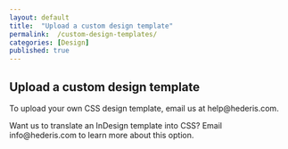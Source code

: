 ```yaml
---
layout: default
title:  "Upload a custom design template"
permalink:  /custom-design-templates/
categories: [Design]
published: true
---
```


<section data-type="chapter" class="hsecchapter" data-hederis-type="hsecchapter" id="custom-design-templates" data-pi-attrs="id: custom-design-templates" role="doc-chapter" title="Upload a custom design template"><h1 data-hederis-type="hblkchaptitle" class="hblkchaptitle" id="pONmO9HdP">Upload a custom design template</h1>
    <p class="hblkp" data-hederis-type="hblkp" id="pp2oLsDZY">To upload your own CSS design template, email us at help@hederis.com.</p>
    <p class="hblkp" data-hederis-type="hblkp" id="pys5naasS">Want us to translate an InDesign template into CSS? Email info@hederis.com to learn more about this option.</p>
    </section>
    